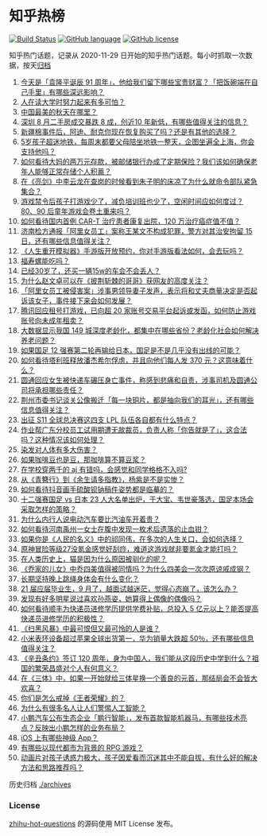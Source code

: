 # 知乎热榜
[![Build Status](https://github.com/ToWeLong/zhihu-hot-questions/workflows/CI/badge.svg)](https://github.com/ToWeLong/zhihu-hot-questions/actions)
[![GitHub language](https://img.shields.io/badge/language-golang-orange.svg)](https://golang.org/)
[![GitHub license](https://img.shields.io/github/license/ToWeLong/zhihu-hot-questions)](https://github.com/ToWeLong/zhihu-hot-questions/blob/main/LICENSE)

知乎热门话题，记录从 2020-11-29 日开始的知乎热门话题。每小时抓取一次数据，按天[归档](./archives)

<!-- BEGIN -->

1. [今天是「袁隆平诞辰 91 周年」，他给我们留下哪些宝贵财富？「把饭碗端在自己手里」有哪些深远影响？](https://www.zhihu.com/question/485193733)
1. [人在读大学时努力起来有多可怕？](https://www.zhihu.com/question/304422827)
1. [中国最美的秋天在哪里？](https://www.zhihu.com/question/25516962)
1. [深圳 8 月二手房成交暴跌 8 成，创近10 年新低，有哪些值得关注的信息？](https://www.zhihu.com/question/484707070)
1. [新疆棉事件后，阿迪、耐克你现在恢复购买了吗？还是有其他的选择？](https://www.zhihu.com/question/465033483)
1. [5岁孩子超迷地铁，每周末都要父母陪坐地铁一整天，企图坐遍全上海，你会支持他吗？](https://www.zhihu.com/question/484372748)
1. [如何看待大妈的两万元存款，被邮储银行办成了定期保险？我们该如何确保老年人能够正常存储个人积蓄？](https://www.zhihu.com/question/484566930)
1. [在《亮剑》中李云龙在查岗的时候看到朱子明的床凉了为什么就命令部队紧急集合？](https://www.zhihu.com/question/348869509)
1. [游戏禁令后孩子打游戏少了，减负培训班也少了，空闲时间应如何度过？ 80、90 后童年游戏会卷土重来吗？](https://www.zhihu.com/question/485051536)
1. [如何看待国内首例 CAR-T 治疗患者康复出院，120 万治疗癌症值不值？](https://www.zhihu.com/question/484968084)
1. [济南检方通报「阿里女员工」案称王某文不构成犯罪，警方对其治安拘留 15 日，还有哪些信息值得关注？](https://www.zhihu.com/question/485168374)
1. [《人生重开模拟器》手游版开放预约，你对手游版看法如何，会去玩吗？](https://www.zhihu.com/question/485231623)
1. [福寿螺能吃吗？](https://www.zhihu.com/question/50267388)
1. [已经30岁了，还买一辆15w的车会不会丢人？](https://www.zhihu.com/question/484218237)
1. [为什么赵文卓可以在《披荆斩棘的哥哥》获网友的高度关注？](https://www.zhihu.com/question/483432914)
1. [「阿里女员工被侵害案」涉事男领导妻子发声，表示将和丈夫商量决定是否起诉该女子，事件接下来会如何发展？](https://www.zhihu.com/question/485195286)
1. [腾讯回应租号打游戏，已向超 20 家账号交易平台起诉或发函，如何防止游戏账号向未成年租卖？](https://www.zhihu.com/question/485199096)
1. [大数据显示我国 149 城深度老龄化，都集中在哪些省份？老龄化社会如何解决养老问题？](https://www.zhihu.com/question/484982858)
1. [如果国足 12 强赛第二轮再输给日本，国足是不是几乎没有出线的可能？](https://www.zhihu.com/question/484874590)
1. [如何看待塔利班释放潘杰希尔俘虏，并且向他们每人发 370 元？这意味着什么？](https://www.zhihu.com/question/485209591)
1. [圆通回应女生被快递车碾压身亡事件，称感到悲痛和自责，涉事司机及圆通公司将承担哪些责任？](https://www.zhihu.com/question/485222103)
1. [荆州市委书记谈关公像搬迁「每一块铜片，都是抽向我们的耳光」，还有哪些信息值得关注？](https://www.zhihu.com/question/485228372)
1. [出征 S11 全球总决赛这四支 LPL 队伍各自都有什么特点？](https://www.zhihu.com/question/484929329)
1. [作业帮广东分校员工试用期遭无故裁员，负责人称「你告就是了」，这合法吗？这种情况该如何处理？](https://www.zhihu.com/question/485248419)
1. [染发对人体有多大伤害？](https://www.zhihu.com/question/295486674)
1. [如果咖啡豆也是豆，那咖啡算不算豆浆？](https://www.zhihu.com/question/483758716)
1. [在学校穿两千的 aj 有错吗，会感觉和同学格格不入吗?](https://www.zhihu.com/question/481750173)
1. [从《青簪行》到《余生请多指教》，杨紫是不是实惨？](https://www.zhihu.com/question/484990362)
1. [如何看待抖音画手硫酸钡钠稿件姿势都是临摹的？](https://www.zhihu.com/question/484882259)
1. [十二强赛国足 vs 日本 23 人大名单出炉，于大宝、韦世豪落选，国足本场会采取怎样的策略？](https://www.zhihu.com/question/485329800)
1. [为什么内行人说电动汽车要比汽油车开着贵？](https://www.zhihu.com/question/473523126)
1. [如何看待河南禹州一女士在腹中发现一枚术后遗落的止血钳？](https://www.zhihu.com/question/484449309)
1. [如果你是《人民的名义》中的祁同伟，在多次的人生关口，会如何选择？](https://www.zhihu.com/question/378595010)
1. [原神冒险等级27没氪金感觉好刮痧，难道这游戏就非要氪金才能打吗？](https://www.zhihu.com/question/484326434)
1. [在人类历史上，猫是因为什么原因被驯化的呢？](https://www.zhihu.com/question/399880441)
1. [《乔家的儿女》中乔四美值得被同情吗？为什么四美会一次次原谅戚成钢？](https://www.zhihu.com/question/484600151)
1. [长期坚持晚上跳绳身体会有什么变化？](https://www.zhihu.com/question/434554470)
1. [21 届应届毕业生，9 月了，越面试越迷茫，觉得心态崩了，该怎么办？](https://www.zhihu.com/question/484278176)
1. [发现有好多明星说过喜欢孙燕姿，她算得上偶像的偶像吗？](https://www.zhihu.com/question/485094616)
1. [如何看待顺丰为快递员进修学历提供学费补贴，总投入 5 亿元以上？能否提高快递员进修学历的积极性？](https://www.zhihu.com/question/485204270)
1. [《扫黑风暴》中最可恨但又最可怜的人是谁？](https://www.zhihu.com/question/483431985)
1. [小米表环设备超过苹果全球出货第一，华为销量大跌超 50％，还有哪些信息值得关注？](https://www.zhihu.com/question/484683869)
1. [《辛丑条约》签订 120 周年，身为中国人，我们能从这段历史中学到什么？祖国的繁荣昌盛对个人有何意义？](https://www.zhihu.com/question/485249537)
1. [在《三体》中，如果一开始就给三体星换一个善良的元首，那结局会不会皆大欢喜？](https://www.zhihu.com/question/465459954)
1. [你们是怎么戒掉《王者荣耀》的？](https://www.zhihu.com/question/457993130)
1. [为什么有很多名人让人们警惕人工智能？](https://www.zhihu.com/question/27864852)
1. [小鹏汽车公布生态企业「鹏行智能」，发布首款智能机器马，有哪些技术亮点？反映出小鹏怎样的业务布局？](https://www.zhihu.com/question/485237713)
1. [iOS 上有哪些神级 App？](https://www.zhihu.com/question/27699000)
1. [有哪些以现代都市为背景的 RPG 游戏？](https://www.zhihu.com/question/485248722)
1. [动画片对孩子诱惑力极大，孩子因爱看而沉迷其中不能自拔，有什么好的解决方法和思路推荐吗？](https://www.zhihu.com/question/475519620)

<!-- END -->

历史归档 [./archives](./archives)


### License
[zhihu-hot-questions](https://github.com/towelong/zhihu-hot-questions) 的源码使用 MIT License 发布。